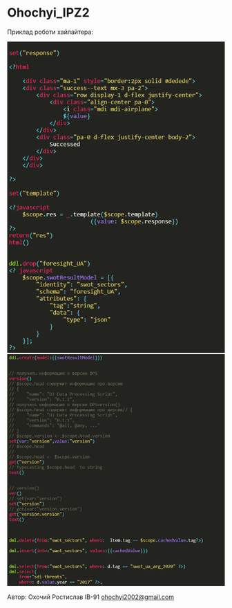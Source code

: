 # Ohochyi_IPZ2
Приклад роботи хайлайтера:

![alt text](Image1.png)
![alt text](Image2.png)

Автор: Охочий Ростислав ІВ-91 ohochyi2002@gmail.com
